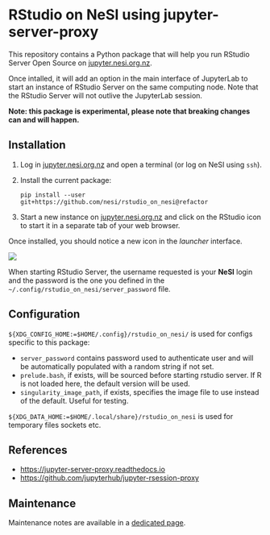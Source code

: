 # RStudio on NeSI using jupyter-server-proxy

This repository contains a Python package that will help you run RStudio Server Open Source on [jupyter.nesi.org.nz](https://jupyter.nesi.org.nz).

Once intalled, it will add an option in the main interface of JupyterLab to start an instance of RStudio Server on the same computing node.
Note that the RStudio Server will not outlive the JupyterLab session.

**Note: this package is experimental, please note that breaking changes can and will happen.**


## Installation

1. Log in [jupyter.nesi.org.nz](https://jupyter.nesi.org.nz) and open a terminal (or log on NeSI using `ssh`).

2. Install the current package:
   ```
   pip install --user git+https://github.com/nesi/rstudio_on_nesi@refactor
   ```

3. Start a new instance on [jupyter.nesi.org.nz](https://jupyter.nesi.org.nz) and click on the RStudio icon to start it in a separate tab of your web browser.

Once installed, you should notice a new icon in the *launcher* interface.

![](launcher.png)

When starting RStudio Server, the username requested is your **NeSI** login and the password is the one you defined in the `~/.config/rstudio_on_nesi/server_password` file.


## Configuration

`${XDG_CONFIG_HOME:=$HOME/.config}/rstudio_on_nesi/` is used for configs specific to this package:

- `server_password` contains password used to authenticate user and will be automatically populated with a random string if not set.
- `prelude.bash`, if exists, will be sourced before starting rstudio server. If R is not loaded here, the default version will be used.
- `singularity_image_path`, if exists, specifies the image file to use instead of the default. Useful for testing.

`${XDG_DATA_HOME:=$HOME/.local/share}/rstudio_on_nesi` is used for temporary files sockets etc.


## References

- https://jupyter-server-proxy.readthedocs.io
- https://github.com/jupyterhub/jupyter-rsession-proxy


## Maintenance

Maintenance notes are available in a [dedicated page](MAINTENANCE.md).

